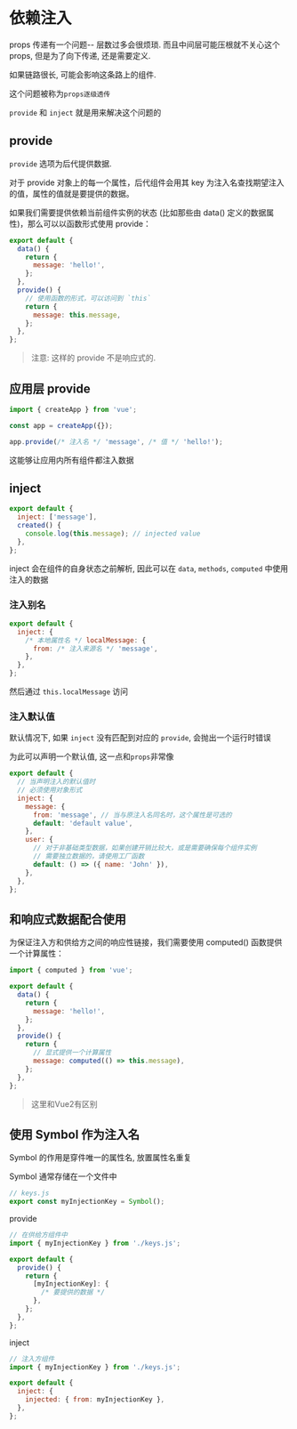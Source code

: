 # 依赖注入

props 传递有一个问题-- 层数过多会很烦琐. 而且中间层可能压根就不关心这个 props, 但是为了向下传递, 还是需要定义.

如果链路很长, 可能会影响这条路上的组件.

这个问题被称为`props逐级透传`

`provide` 和 `inject` 就是用来解决这个问题的

## provide

`provide` 选项为后代提供数据.

对于 provide 对象上的每一个属性，后代组件会用其 key 为注入名查找期望注入的值，属性的值就是要提供的数据。

如果我们需要提供依赖当前组件实例的状态 (比如那些由 data() 定义的数据属性)，那么可以以函数形式使用 provide：

```js
export default {
  data() {
    return {
      message: 'hello!',
    };
  },
  provide() {
    // 使用函数的形式，可以访问到 `this`
    return {
      message: this.message,
    };
  },
};
```

> 注意: 这样的 provide 不是响应式的.

## 应用层 provide

```js
import { createApp } from 'vue';

const app = createApp({});

app.provide(/* 注入名 */ 'message', /* 值 */ 'hello!');
```

这能够让应用内所有组件都注入数据

## inject

```js
export default {
  inject: ['message'],
  created() {
    console.log(this.message); // injected value
  },
};
```

inject 会在组件的自身状态之前解析, 因此可以在 `data`, `methods`, `computed` 中使用注入的数据

### 注入别名

```js
export default {
  inject: {
    /* 本地属性名 */ localMessage: {
      from: /* 注入来源名 */ 'message',
    },
  },
};
```

然后通过 `this.localMessage` 访问

### 注入默认值

默认情况下, 如果 `inject` 没有匹配到对应的 `provide`, 会抛出一个运行时错误

为此可以声明一个默认值, 这一点和`props`非常像

```js
export default {
  // 当声明注入的默认值时
  // 必须使用对象形式
  inject: {
    message: {
      from: 'message', // 当与原注入名同名时，这个属性是可选的
      default: 'default value',
    },
    user: {
      // 对于非基础类型数据，如果创建开销比较大，或是需要确保每个组件实例
      // 需要独立数据的，请使用工厂函数
      default: () => ({ name: 'John' }),
    },
  },
};
```

## 和响应式数据配合使用

为保证注入方和供给方之间的响应性链接，我们需要使用 computed() 函数提供一个计算属性：

```js
import { computed } from 'vue';

export default {
  data() {
    return {
      message: 'hello!',
    };
  },
  provide() {
    return {
      // 显式提供一个计算属性
      message: computed(() => this.message),
    };
  },
};
```

> 这里和Vue2有区别

## 使用 Symbol 作为注入名

Symbol 的作用是穿件唯一的属性名, 放置属性名重复

Symbol 通常存储在一个文件中

```js
// keys.js
export const myInjectionKey = Symbol();
```

provide

```js
// 在供给方组件中
import { myInjectionKey } from './keys.js';

export default {
  provide() {
    return {
      [myInjectionKey]: {
        /* 要提供的数据 */
      },
    };
  },
};
```

inject

```js
// 注入方组件
import { myInjectionKey } from './keys.js';

export default {
  inject: {
    injected: { from: myInjectionKey },
  },
};
```
